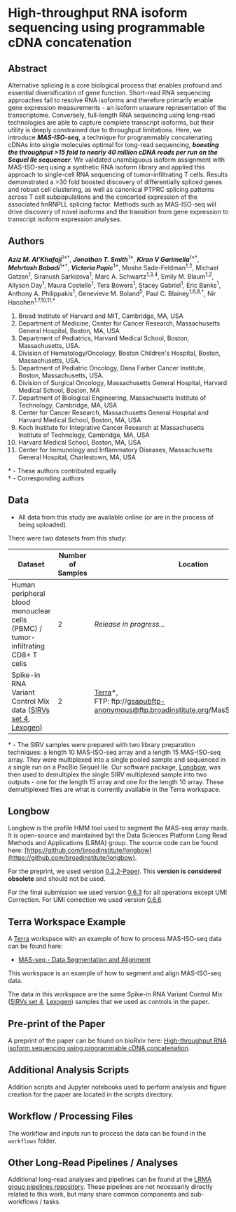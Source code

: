 # High-throughput RNA isoform sequencing using programmable cDNA concatenation

## Abstract
Alternative splicing is a core biological process that enables profound and essential diversification of gene function. Short-read RNA sequencing approaches fail to resolve RNA isoforms and therefore primarily enable gene expression measurements - an isoform unaware representation of the transcriptome. Conversely, full-length RNA sequencing using long-read technologies are able to capture complete transcript isoforms, but their utility is deeply constrained due to throughput limitations.  Here, we introduce _**MAS-ISO-seq**_, a technique for programmably concatenating cDNAs into single molecules optimal for long-read sequencing, _**boosting the throughput >15 fold to nearly 40 million cDNA reads per run on the Sequel IIe sequencer**_. We validated unambiguous isoform assignment with MAS-ISO-seq using a synthetic RNA isoform library and applied this approach to single-cell RNA sequencing of tumor-infiltrating T cells. Results demonstrated a >30 fold boosted discovery of differentially spliced genes and robust cell clustering, as well as canonical PTPRC splicing patterns across T cell subpopulations and the concerted expression of the associated hnRNPLL splicing factor. Methods such as MAS-ISO-seq will drive discovery of novel isoforms and the transition from gene expression to transcript isoform expression analyses.

## Authors
_**Aziz M. Al’Khafaji**_<sup>1*†</sup>, _**Jonathan T. Smith**_<sup>1*</sup>, _**Kiran V Garimella**_<sup>1*†</sup>, _**Mehrtash Babadi**_<sup>1*†</sup>, _**Victoria Popic**_<sup>1*</sup>, Moshe Sade-Feldman<sup>1,2</sup>, Michael Gatzen<sup>1</sup>, Siranush Sarkizova<sup>1</sup>, Marc A. Schwartz<sup>1,3,4</sup>, Emily M. Blaum<sup>1,2</sup>, Allyson Day<sup>1</sup>, Maura Costello<sup>1</sup>, Tera Bowers<sup>1</sup>, Stacey Gabriel<sup>1</sup>, Eric Banks<sup>1</sup>, Anthony A. Philippakis<sup>1</sup>, Genevieve M. Boland<sup>5</sup>, Paul C. Blainey<sup>1,6,8,†</sup>, Nir Hacohen<sup>1,7,10,11,†</sup>

1. Broad Institute of Harvard and MIT, Cambridge, MA, USA
2. Department of Medicine, Center for Cancer Research, Massachusetts General Hospital, Boston, MA, USA
3. Department of Pediatrics, Harvard Medical School, Boston, Massachusetts, USA.
4. Division of Hematology/Oncology, Boston Children's Hospital, Boston, Massachusetts, USA.
5. Department of Pediatric Oncology, Dana Farber Cancer Institute, Boston, Massachusetts, USA.
6. Division of Surgical Oncology, Massachusetts General Hospital, Harvard Medical School, Boston, MA
7. Department of Biological Engineering, Massachusetts Institute of Technology, Cambridge, MA, USA
8. Center for Cancer Research, Massachusetts General Hospital and Harvard Medical School, Boston, MA, USA
9. Koch Institute for Integrative Cancer Research at Massachusetts Institute of Technology, Cambridge, MA, USA
10. Harvard Medical School, Boston, MA, USA
11. Center for Immunology and Inflammatory Diseases, Massachusetts General Hospital, Charlestown, MA, USA

\* - These authors contributed equally  
† - Corresponding authors


## Data

- All data from this study are available online (or are in the process of being uploaded).  

There were two datasets from this study: 

| Dataset                                                                                                                              | Number of Samples | Location |
|--------------------------------------------------------------------------------------------------------------------------------------|---|---|
| Human peripheral blood monouclear cells (PBMC) / tumor-infiltrating CD8+ T cells                                                     | 2 | _Release in progress..._ |
| Spike-in RNA Variant Control Mix data ([SIRVs set 4](https://www.lexogen.com/sirvs/sirv-sets/), [Lexogen](https://www.lexogen.com/)) | 2 | [Terra](https://app.terra.bio/#workspaces/broad-firecloud-dsde-methods/MAS-seq%20-%20Data%20Segmentation%20and%20Alignment/data)*,<BR />FTP: ftp://gsapubftp-anonymous@ftp.broadinstitute.org/MasSeqNatBiotech2021 |

\* - The SIRV samples were prepared with two library preparation techniques: a length 10 MAS-ISO-seq array and a length 15 MAS-ISO-seq array.  They were multiplexed into a single pooled sample and sequenced in a single run on a PacBio Sequel IIe.  Our software package, [Longbow](https://github.com/broadinstitute/longbow/releases/tag/v0.2.2), was then used to demultiplex the single SIRV multiplexed sample into two outputs - one for the length 15 array and one for the length 10 array.  These demultiplexed files are what is currently available in the Terra workspace.

## Longbow
Longbow is the profile HMM tool used to segment the MAS-seq array reads.  It is open-source and maintained byt the Data Sciences Platform Long Read Methods and Applications (LRMA) group.  The source code can be found here: [https://github.com/broadinstitute/longbow](https://github.com/broadinstitute/longbow).

For the preprint, we used version [0.2.2-Paper](https://github.com/broadinstitute/longbow/releases/tag/v0.2.2).  This **version is considered obsolete** and should not be used.

For the final submission we used version [0.6.3](https://github.com/broadinstitute/longbow/releases/tag/v0.6.3) for all operations except UMI Correction.  For UMI correction we used version [0.6.6](https://github.com/broadinstitute/longbow/releases/tag/v0.6.6)

## Terra Workspace Example
A [Terra](https://terra.bio) workspace with an example of how to process MAS-ISO-seq data can be found here:

- [MAS-seq - Data Segmentation and Alignment](https://app.terra.bio/#workspaces/broad-firecloud-dsde-methods/MAS-seq%20-%20Data%20Segmentation%20and%20Alignment)

This workspace is an example of how to segment and align MAS-ISO-seq data.  

The data in this workspace are the same Spike-in RNA Variant Control Mix ([SIRVs set 4](https://www.lexogen.com/sirvs/sirv-sets/), [Lexogen](https://www.lexogen.com/)) samples that we used as controls in the paper.

## Pre-print of the Paper
A preprint of the paper can be found on bioRxiv here: [High-throughput RNA isoform sequencing using programmable cDNA concatenation](https://www.biorxiv.org/content/10.1101/2021.10.01.462818v1).

## Additional Analysis Scripts
Addition scripts and Jupyter notebooks used to perform analysis and figure creation for the paper are located in the scripts directory.

## Workflow / Processing Files
The workflow and inputs run to process the data can be found in the `workflows` folder.

## Other Long-Read Pipelines / Analyses
Additional long-read analyses and pipelines can be found at the [LRMA group pipelines repository](https://github.com/broadinstitute/long-read-pipelines).  These pipelines are not necessarily directly related to this work, but many share common components and sub-workflows / tasks.


